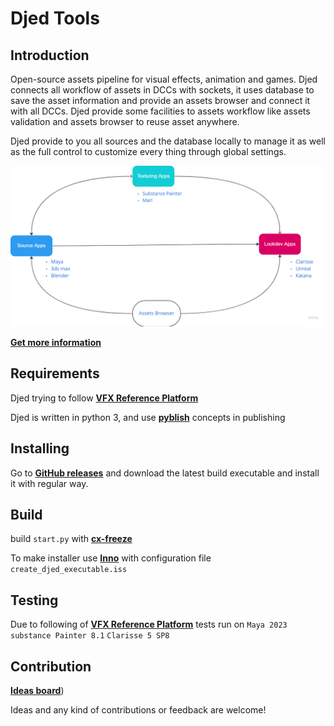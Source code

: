 
Djed Tools
====


Introduction
------------

Open-source assets pipeline for visual effects, animation and games. Djed connects all workflow of assets in DCCs with
sockets, it uses database to save the asset information and provide an assets browser and connect it with all DCCs.
Djed provide some facilities to assets workflow like assets validation and assets browser to reuse asset anywhere.

Djed provide to you all sources and the database locally to manage it as well as the full control to customize every
thing through global settings.

![main_diagram](docs/screenshots/main_diagram.png)

[**Get more information**](docs/basic_doc.md)

Requirements
------------

Djed trying to follow [**VFX Reference Platform**](https://vfxplatform.com/)

Djed is written in python 3, and use [**pyblish**](https://github.com/Michaelredaa/Djed/releases) concepts in publishing


Installing
------------
Go to [**GitHub releases**](https://github.com/Michaelredaa/Djed/releases)  and download the latest build executable and
install it with regular way.


Build
------------
build `start.py` with [**cx-freeze**](https://cx-freeze.readthedocs.io/en/latest/index.html)

To make installer use [**Inno**](https://jrsoftware.org/) with configuration file `create_djed_executable.iss`


Testing
------------
Due to following of [**VFX Reference Platform**](https://vfxplatform.com/) tests run on `Maya 2023` `substance Painter 8.1` `Clarisse 5 SP8`


Contribution
------------
[**Ideas board**](https://miro.com/app/board/uXjVOmTmOgU=/?share_link_id=212362301029))

Ideas and any kind of contributions or feedback are welcome!
